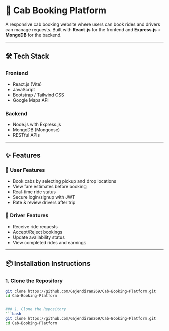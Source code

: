 # 🚖 Cab Booking Platform

A responsive cab booking website where users can book rides and drivers can manage requests. Built with **React.js** for the frontend and **Express.js + MongoDB** for the backend.

---

## 🛠️ Tech Stack

### Frontend
- React.js (Vite)
- JavaScript
- Bootstrap / Tailwind CSS
- Google Maps API

### Backend
- Node.js with Express.js
- MongoDB (Mongoose)
- RESTful APIs

---

## ✨ Features

### 👤 User Features
- Book cabs by selecting pickup and drop locations
- View fare estimates before booking
- Real-time ride status
- Secure login/signup with JWT
- Rate & review drivers after trip

### 🚕 Driver Features
- Receive ride requests
- Accept/Reject bookings
- Update availability status
- View completed rides and earnings

---

## 📦 Installation Instructions

### 1. Clone the Repository
```bash
git clone https://github.com/Gajendiran269/Cab-Booking-Platform.git
cd Cab-Booking-Platform


### 1. Clone the Repository
```bash
git clone https://github.com/Gajendiran269/Cab-Booking-Platform.git
cd Cab-Booking-Platform
